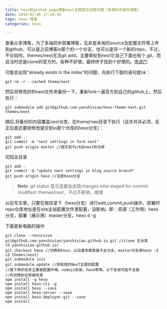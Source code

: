 ```yaml
---
title: hexo和github page博客next主题提交远程问题（多端同步编写博客）
date: 2018-02-06 17:20:30
tags: hexo 博客
categories: hexo

---
```


查看众多博客，为了多端同步部署博客，无非是本地的source及配置文件等上传到github，可以是之前博客io那个的一个分支，也可以是另一个新的repo，不过，不论如何，themes/next无法git add，主要牵扯到next它自己下面也有个.git，而且当时还是clone的官方的，各种不好使。最终终于找到个好使的。[传送门](http://devtian.me/2015/03/17/blog-sync-solution/)

可能会出现“already exists in the index”的问题，先执行下面的语句就ok：
    
    git rm -r --cached theme/next

<!--more-->
    
然后将修改好的next文件夹备份一下，重新fork一遍官方到自己的github上，然后执行：
    
    git submodule add git@github.com:yanshixiao/hexo-theme-next.git themes/next
    
随后,将备份的内容覆盖next仓库，在theme/nex目录下执行（这步并非必须，反正后面还要把修改提交到io那个仓库的hexo分支）：
    
    git add .
    git commit -m "next settings in fork next"
    git push origin master //提交到fork后next的仓库
    
切回主目录

    git add .
    git commit -m "update next settings in blog source branch"
    git push origin hexo //注意hexo分支
    
>**Note**: git status 显示还是会出现changes note staged for commit: modified: themes/next，不过不影响，继续

以后写文章，只要在根目录下（hexo分支）进行add,commit,push操作，部署时repo仓库地址是在site主站配置文件里配着，没影响。即：资源（工作用）hexo分支，部署（展示用）master分支。hexo d -g

下面是新电脑的操作
    
    git clone --recursive git@github.com:yanshixiao/yanshixiao.github.io.git //clone 主仓库
    cd yanshixiao.github.io/
    git checkout hexo //切换到hexo，以后基本都是基于此分支，master分支用hexo -d
    cd themes/next/
    git submodule init
    git submodule update //获取我的NexT主题的配置
    //接下来的任务主要是配置环境，nodejs安装，hexo等等。以下安装可能不全面
    //先切换到仓库根目录
    npm install -g hexo
    npm install hexo-cli -g
    npm install hexo --save
    npm install hexo-server --save
    npm install hexo-deployer-git --save
    npm install
